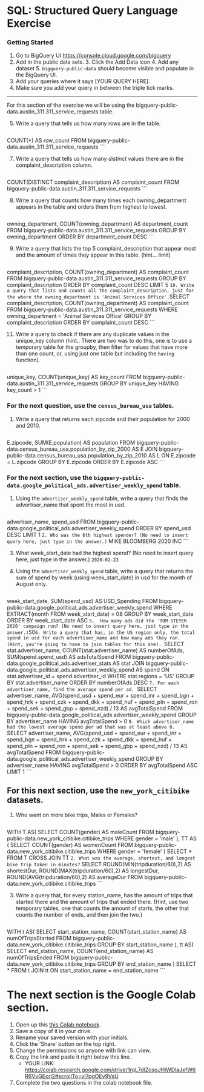 
# SQL:  Structured Query Language  Exercise

### Getting Started
1. Go to BigQuery UI https://console.cloud.google.com/bigquery
2. Add in the public data sets. 
	3. Click the Add Data icon
	4. Add any dataset
	5. `bigquery-public-data` should become visible and populate in the BigQuery UI. 
3. Add your queries where it says [YOUR QUERY HERE].
4. Make sure you add your query in between the triple tick marks. 
---

For this section of the exercise we will be using the bigquery-public-data.austin_311.311_service_requests  table. 

5. Write a query that tells us how many rows are in the table. 
	```SELECT
  COUNT(*) AS row_count
FROM
  bigquery-public-data.austin_311.311_service_requests ```

7. Write a query that tells us how many _distinct_ values there are in the complaint_description column.
	``` SELECT
  COUNT(DISTINCT complaint_description) AS complaint_count
FROM
  bigquery-public-data.austin_311.311_service_requests ```
  
8. Write a query that counts how many times each owning_department appears in the table and orders them from highest to lowest. 
	``` SELECT
  owning_department,
  COUNT(owning_department) AS department_count
FROM
  bigquery-public-data.austin_311.311_service_requests
GROUP BY
  owning_department
ORDER BY
  department_count DESC ```

9. Write a query that lists the top 5 complaint_description that appear most and the amount of times they appear in this table. (hint... limit)
	```SELECT
  complaint_description,
  COUNT(owning_department) AS complaint_count
FROM
  bigquery-public-data.austin_311.311_service_requests
GROUP BY
  complaint_description
ORDER BY
  complaint_count DESC
LIMIT
  5 ```
10. Write a query that lists and counts all the complaint_description, just for the where the owning_department is 'Animal Services Office'.
	```SELECT
  complaint_description,
  COUNT(owning_department) AS complaint_count
FROM
  bigquery-public-data.austin_311.311_service_requests
WHERE
  owning_department = 'Animal Services Office'
GROUP BY
  complaint_description
ORDER BY
  complaint_count DESC ```

11. Write a query to check if there are any duplicate values in the unique_key column (hint.. There are two was to do this, one is to use a temporary table for the groupby, then filter for values that have more than one count, or, using just one table but including the  `having` function). 
	``` SELECT
  unique_key,
  COUNT(unique_key) AS key_count
FROM
  bigquery-public-data.austin_311.311_service_requests
GROUP BY
  unique_key
HAVING
  key_count > 1 ```


### For the next question, use the `census_bureau_usa` tables.

1. Write a query that returns each zipcode and their population for 2000 and 2010. 
	``` SELECT
  E.zipcode,
  SUM(E.population) AS population
FROM
  bigquery-public-data.census_bureau_usa.population_by_zip_2000 AS E
JOIN
  bigquery-public-data.census_bureau_usa.population_by_zip_2010 AS L
ON
  E.zipcode = L.zipcode
GROUP BY
  E.zipcode
ORDER BY
  E.zipcode ASC ```

### For the next section, use the  `bigquery-public-data.google_political_ads.advertiser_weekly_spend` table.
1. Using the `advertiser_weekly_spend` table, write a query that finds the advertiser_name that spent the most in usd. 
	``` SELECT
  advertiser_name,
  spend_usd
FROM
  bigquery-public-data.google_political_ads.advertiser_weekly_spend
ORDER BY
  spend_usd DESC
LIMIT
  1 ```
2. Who was the 6th highest spender? (No need to insert query here, just type in the answer.)
	``` MIKE BLOOMBERG 2020 INC ```

3. What week_start_date had the highest spend? (No need to insert query here, just type in the answer.)
	``` 2020-02-23 ```

4. Using the `advertiser_weekly_spend` table, write a query that returns the sum of spend by week (using week_start_date) in usd for the month of August only. 
	```SELECT
  week_start_date,
  SUM(spend_usd) AS USD_Spending
FROM
  bigquery-public-data.google_political_ads.advertiser_weekly_spend
WHERE
  EXTRACT(month
  FROM
    week_start_date) = 08
GROUP BY
  week_start_date
ORDER BY
  week_start_date ASC ```
5.  How many ads did the 'TOM STEYER 2020' campaign run? (No need to insert query here, just type in the answer.)
	```50```
6. Write a query that has, in the US region only, the total spend in usd for each advertiser_name and how many ads they ran. (Hint, you're going to have to join tables for this one). 
	```SELECT
  stat.advertiser_name,
  COUNT(stat.advertiser_name) AS numberOfAds,
  SUM(spend.spend_usd) AS adsTotalSpend
FROM
  bigquery-public-data.google_political_ads.advertiser_stats AS stat
JOIN
  bigquery-public-data.google_political_ads.advertiser_weekly_spend AS spend
ON
  stat.advertiser_id = spend.advertiser_id
WHERE
  stat.regions = 'US'
GROUP BY
  stat.advertiser_name
ORDER BY
  numberOfAds DESC ```
7. For each advertiser_name, find the average spend per ad. 
	```SELECT
  advertiser_name,
  AVG(spend_usd + spend_eur + spend_inr + spend_bgn + spend_hrk + spend_czk + spend_dkk + spend_huf + spend_pln + spend_ron + spend_sek + spend_gbp + spend_nzd) / 13 AS avgTotalSpend
FROM
  bigquery-public-data.google_political_ads.advertiser_weekly_spend
GROUP BY
  advertiser_name
HAVING
  avgTotalSpend > 0 ```
9. Which advertiser_name had the lowest average spend per ad that was at least above 0. 
	``` SELECT
  advertiser_name,
  AVG(spend_usd + spend_eur + spend_inr + spend_bgn + spend_hrk + spend_czk + spend_dkk + spend_huf + spend_pln + spend_ron + spend_sek + spend_gbp + spend_nzd) / 13 AS avgTotalSpend
FROM
  bigquery-public-data.google_political_ads.advertiser_weekly_spend
GROUP BY
  advertiser_name
HAVING
  avgTotalSpend > 0
ORDER BY
  avgTotalSpend ASC
LIMIT
  1 ```
## For this next section, use the `new_york_citibike` datasets.

1. Who went on more bike trips, Males or Females?
	```
WITH
  T AS(
  SELECT
    COUNT(gender) AS maleCount
  FROM
    bigquery-public-data.new_york_citibike.citibike_trips
  WHERE
    gender = 'male' ),
  TT AS (
  SELECT
    COUNT(gender) AS womenCount
  FROM
    bigquery-public-data.new_york_citibike.citibike_trips
  WHERE
    gender = 'female' )
SELECT
  *
FROM
  T
CROSS JOIN
  TT
	```
2. What was the average, shortest, and longest bike trip taken in minutes?
	```
SELECT
  ROUND(MIN(tripduration/60),2) AS shortestDur,
  ROUND(MAX(tripduration/60),2) AS longestDur,
  ROUND(AVG(tripduration/60),2) AS averageDur
FROM
  bigquery-public-data.new_york_citibike.citibike_trips
	```

3. Write a query that, for every station_name, has the amount of trips that started there and the amount of trips that ended there. (Hint, use two temporary tables, one that counts the amount of starts, the other that counts the number of ends, and then join the two.) 
	```
WITH
  t AS(
  SELECT
    start_station_name,
    COUNT(start_station_name) AS numOfTripsStarted
  FROM
    bigquery-public-data.new_york_citibike.citibike_trips
  GROUP BY
    start_station_name ),
  tt AS(
  SELECT
    end_station_name,
    COUNT(end_station_name) AS numOfTripsEnded
  FROM
    bigquery-public-data.new_york_citibike.citibike_trips
  GROUP BY
    end_station_name )
SELECT
  *
FROM
  t
JOIN
  tt
ON
  start_station_name = end_station_name
	```
# The next section is the Google Colab section.  
1. Open up this [this Colab notebook](https://colab.research.google.com/drive/1kHdTtuHTPEaMH32GotVum41YVdeyzQ74?usp=sharing).
2. Save a copy of it in your drive. 
3. Rename your saved version with your initials. 
4. Click the 'Share' button on the top right.  
5. Change the permissions so anyone with link can view. 
6. Copy the link and paste it right below this line. 
	* YOUR LINK:  https://colab.research.google.com/drive/1rqL7dlZosgJHlWDlaJxfW6R6VvGEcrl2#scrollTo=vl7pgOEv9VsU
9. Complete the two questions in the colab notebook file. 
